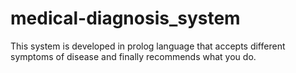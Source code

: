 # medical-diagnosis_system
This system is developed in prolog language that accepts different symptoms of disease and finally recommends what you do.
